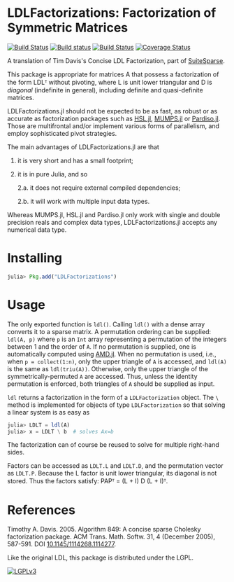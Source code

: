 # LDLFactorizations: Factorization of Symmetric Matrices

[![Build Status](https://travis-ci.org/JuliaSmoothOptimizers/LDLFactorizations.jl.svg?branch=master)](https://travis-ci.org/JuliaSmoothOptimizers/LDLFactorizations.jl)
[![Build status](https://ci.appveyor.com/api/projects/status/eyyrgo7qg7uxbvxm/branch/master?svg=true)](https://ci.appveyor.com/project/dpo/ldlfactorizations-jl/branch/master)
[![Build Status](https://api.cirrus-ci.com/github/JuliaSmoothOptimizers/LDLFactorizations.jl.svg)](https://cirrus-ci.com/github/JuliaSmoothOptimizers/LDLFactorizations.jl)
[![Coverage Status](https://coveralls.io/repos/github/JuliaSmoothOptimizers/LDLFactorizations.jl/badge.svg)](https://coveralls.io/github/JuliaSmoothOptimizers/LDLFactorizations.jl)

A translation of Tim Davis's Concise LDL Factorization, part of [SuiteSparse](http://faculty.cse.tamu.edu/davis/suitesparse.html).

This package is appropriate for matrices A that possess a factorization of the
form LDLᵀ without pivoting, where L is unit lower triangular and D is *diagonal* (indefinite in general), including definite and quasi-definite matrices.

LDLFactorizations.jl should not be expected to be as fast, as robust or as accurate as factorization
packages such as [HSL.jl](https://github.com/JuliaSmoothOptimizers/HSL.jl), [MUMPS.jl](https://github.com/JuliaSmoothOptimizers/MUMPS.jl) or [Pardiso.jl](https://github.com/JuliaSparse/Pardiso.jl).
Those are multifrontal and/or implement various forms of parallelism, and
employ sophisticated pivot strategies.

The main advantages of LDLFactorizations.jl are that

1. it is very short and has a small footprint;
2. it is in pure Julia, and so

   2.a. it does not require external compiled dependencies;

   2.b. it will work with multiple input data types.

Whereas MUMPS.jl, HSL.jl and Pardiso.jl only work with single and double precision
reals and complex data types, LDLFactorizations.jl accepts any numerical data type.

# Installing

```julia
julia> Pkg.add("LDLFactorizations")
```

# Usage

The only exported function is `ldl()`.
Calling `ldl()` with a dense array converts it to a sparse matrix.
A permutation ordering can be supplied: `ldl(A, p)` where `p` is an `Int`
array representing a permutation of the integers between 1 and the order
of `A`.
If no permutation is supplied, one is automatically computed using [AMD.jl](https://github.com/JuliaSmoothOptimizers/AMD.jl).
When no permutation is used, i.e., when `p = collect(1:n)`, only the upper triangle of `A` is accessed, and `ldl(A)` is the same as `ldl(triu(A))`.
Otherwise, only the upper triangle of the symmetrically-permuted `A` are accessed.
Thus, unless the identity permutation is enforced, both triangles of `A` should be supplied as input.

`ldl` returns a factorization in the form of a `LDLFactorization` object.
The `\` method is implemented for objects of type `LDLFactorization` so that
solving a linear system is as easy as
```julia
julia> LDLT = ldl(A)
julia> x = LDLT \ b  # solves Ax=b
```
The factorization can of course be reused to solve for multiple right-hand
sides.

Factors can be accessed as `LDLT.L` and `LDLT.D`, and the permutation vector as `LDLT.P`.
Because the L factor is unit lower triangular, its diagonal is not stored.
Thus the factors satisfy: PAPᵀ = (L + I) D (L + I)ᵀ.

# References

Timothy A. Davis. 2005. Algorithm 849: A concise sparse Cholesky factorization package. ACM Trans. Math. Softw. 31, 4 (December 2005), 587-591. DOI [10.1145/1114268.1114277](http://dx.doi.org/10.1145/1114268.1114277).

Like the original LDL, this package is distributed under the LGPL.

[![LGPLv3](http://www.gnu.org/graphics/lgplv3-88x31.png)](http://www.gnu.org/licenses/lgpl.html "LGPLv3")
